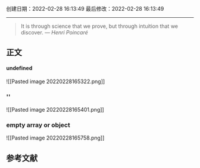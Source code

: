 
创建日期：2022-02-28 16:13:49
最后修改：2022-02-28 16:13:49
- - -
> It is through science that we prove, but through intuition that we discover.
> — <cite>Henri Poincaré</cite>

## 正文
#### undefined
![[Pasted image 20220228165322.png]]
### ''
![[Pasted image 20220228165401.png]]
### empty array or object
![[Pasted image 20220228165758.png]]
## 参考文献

